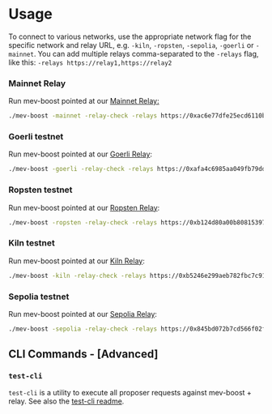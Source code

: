 # Usage

To connect to various networks, use the appropriate network flag for the specific network and relay URL, e.g. `-kiln`, `-ropsten`, `-sepolia`,  `-goerli` or `-mainnet`. You can add multiple relays comma-separated to the `-relays` flag, like this: `-relays https://relay1,https://relay2`

### **Mainnet Relay**

Run mev-boost pointed at our [Mainnet Relay:](https://0xac6e77dfe25ecd6110b8e780608cce0dab71fdd5ebea22a16c0205200f2f8e2e3ad3b71d3499c54ad14d6c21b41a37ae@boost-relay.flashbots.net/)

```bash
./mev-boost -mainnet -relay-check -relays https://0xac6e77dfe25ecd6110b8e780608cce0dab71fdd5ebea22a16c0205200f2f8e2e3ad3b71d3499c54ad14d6c21b41a37ae@boost-relay.flashbots.net
```

### **Goerli testnet**

Run mev-boost pointed at our [Goerli Relay](https://builder-relay-goerli.flashbots.net/):

```bash
./mev-boost -goerli -relay-check -relays https://0xafa4c6985aa049fb79dd37010438cfebeb0f2bd42b115b89dd678dab0670c1de38da0c4e9138c9290a398ecd9a0b3110@builder-relay-goerli.flashbots.net
```

### **Ropsten testnet**

Run mev-boost pointed at our [Ropsten Relay](https://builder-relay-ropsten.flashbots.net/):

```bash
./mev-boost -ropsten -relay-check -relays https://0xb124d80a00b80815397b4e7f1f05377ccc83aeeceb6be87963ba3649f1e6efa32ca870a88845917ec3f26a8e2aa25c77@builder-relay-ropsten.flashbots.net
```

### **Kiln testnet**

Run mev-boost pointed at our [Kiln Relay](https://builder-relay-kiln.flashbots.net/):

```bash
./mev-boost -kiln -relay-check -relays https://0xb5246e299aeb782fbc7c91b41b3284245b1ed5206134b0028b81dfb974e5900616c67847c2354479934fc4bb75519ee1@builder-relay-kiln.flashbots.net
```

### **Sepolia testnet**

Run mev-boost pointed at our [Sepolia Relay](https://builder-relay-sepolia.flashbots.net/):

```bash
./mev-boost -sepolia -relay-check -relays https://0x845bd072b7cd566f02faeb0a4033ce9399e42839ced64e8b2adcfc859ed1e8e1a5a293336a49feac6d9a5edb779be53a@builder-relay-sepolia.flashbots.net
```

## CLI Commands - [Advanced]

### **`test-cli`**

`test-cli` is a utility to execute all proposer requests against mev-boost + relay. See also the [test-cli readme](https://github.com/flashbots/mev-boost/blob/main/cmd/test-cli/README.md).